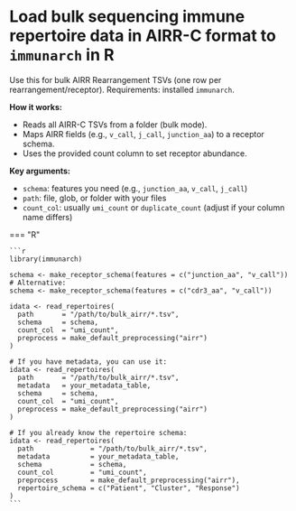 # Load bulk sequencing immune repertoire data in AIRR-C format to `immunarch` in R

Use this for bulk AIRR Rearrangement TSVs (one row per rearrangement/receptor). Requirements: installed `immunarch`.

**How it works:**

* Reads all AIRR-C TSVs from a folder (bulk mode).
* Maps AIRR fields (e.g., `v_call`, `j_call`, `junction_aa`) to a receptor schema.
* Uses the provided count column to set receptor abundance.

**Key arguments:**

* `schema`: features you need (e.g., `junction_aa`, `v_call`, `j_call`)
* `path`: file, glob, or folder with your files
* `count_col`: usually `umi_count` or `duplicate_count` (adjust if your column name differs)

=== "R"

    ```r
    library(immunarch)

    schema <- make_receptor_schema(features = c("junction_aa", "v_call"))
    # Alternative:
    schema <- make_receptor_schema(features = c("cdr3_aa", "v_call"))

    idata <- read_repertoires(
      path       = "/path/to/bulk_airr/*.tsv",
      schema     = schema,
      count_col  = "umi_count",
      preprocess = make_default_preprocessing("airr")
    )

    # If you have metadata, you can use it:
    idata <- read_repertoires(
      path       = "/path/to/bulk_airr/*.tsv",
      metadata   = your_metadata_table,
      schema     = schema,
      count_col  = "umi_count",
      preprocess = make_default_preprocessing("airr")
    )

    # If you already know the repertoire schema:
    idata <- read_repertoires(
      path              = "/path/to/bulk_airr/*.tsv",
      metadata          = your_metadata_table,
      schema            = schema,
      count_col         = "umi_count",
      preprocess        = make_default_preprocessing("airr"),
      repertoire_schema = c("Patient", "Cluster", "Response")
    )
    ```